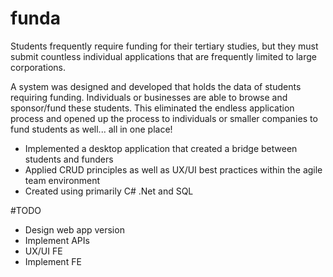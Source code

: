 # funda
Students frequently require funding for their tertiary studies, but they must submit countless individual applications that are frequently limited to large corporations.

A system was designed and developed that holds the data of students requiring funding. Individuals or businesses are able to browse and sponsor/fund these students. 
This eliminated the endless application process and opened up the process to individuals or smaller companies to fund students as well... all in one place!

- Implemented a desktop application that created a bridge between students and funders
- Applied CRUD principles as well as UX/UI best practices within the agile team environment
- Created using primarily C# .Net and SQL

#TODO
- Design web app version
- Implement APIs 
- UX/UI FE
- Implement FE

